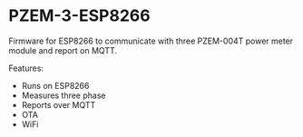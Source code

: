  # PZEM-3-ESP8266

Firmware for ESP8266 to communicate with three PZEM-004T power meter module and report on MQTT.

Features:
- Runs on ESP8266 
- Measures three phase 
- Reports over MQTT
- OTA
- WiFi
